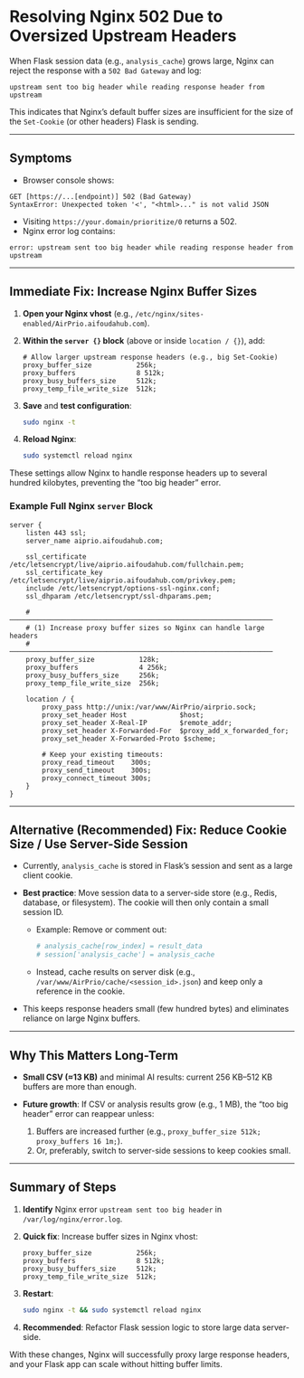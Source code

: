 # Resolving Nginx 502 Due to Oversized Upstream Headers

When Flask session data (e.g., `analysis_cache`) grows large, Nginx can reject the response with a `502 Bad Gateway` and log:

```
upstream sent too big header while reading response header from upstream
```

This indicates that Nginx’s default buffer sizes are insufficient for the size of the `Set-Cookie` (or other headers) Flask is sending.

---

## Symptoms

- Browser console shows: 
```
GET [https://...[endpoint)] 502 (Bad Gateway)
SyntaxError: Unexpected token '<', "<html>..." is not valid JSON
```
- Visiting `https://your.domain/prioritize/0` returns a 502.
- Nginx error log contains:
```
error: upstream sent too big header while reading response header from upstream
```

---

## Immediate Fix: Increase Nginx Buffer Sizes

1. **Open your Nginx vhost** (e.g., `/etc/nginx/sites-enabled/AirPrio.aifoudahub.com`).
2. **Within the `server {}` block** (above or inside `location / {}`), add:
   ```nginx
   # Allow larger upstream response headers (e.g., big Set-Cookie)
   proxy_buffer_size           256k;
   proxy_buffers               8 512k;
   proxy_busy_buffers_size     512k;
   proxy_temp_file_write_size  512k;
   ```
3. **Save** and **test configuration**:

   ```bash
   sudo nginx -t
   ```
4. **Reload Nginx**:

   ```bash
   sudo systemctl reload nginx
   ```

These settings allow Nginx to handle response headers up to several hundred kilobytes, preventing the “too big header” error.

### Example Full Nginx `server` Block

```nginx
server {
    listen 443 ssl;
    server_name aiprio.aifoudahub.com;

    ssl_certificate /etc/letsencrypt/live/aiprio.aifoudahub.com/fullchain.pem;
    ssl_certificate_key /etc/letsencrypt/live/aiprio.aifoudahub.com/privkey.pem;
    include /etc/letsencrypt/options-ssl-nginx.conf;
    ssl_dhparam /etc/letsencrypt/ssl-dhparams.pem;

    # ─────────────────────────────────────────────────────────────────
    # (1) Increase proxy buffer sizes so Nginx can handle large headers
    # ─────────────────────────────────────────────────────────────────
    proxy_buffer_size           128k;
    proxy_buffers               4 256k;
    proxy_busy_buffers_size     256k;
    proxy_temp_file_write_size  256k;

    location / {
        proxy_pass http://unix:/var/www/AirPrio/airprio.sock;
        proxy_set_header Host             $host;
        proxy_set_header X-Real-IP        $remote_addr;
        proxy_set_header X-Forwarded-For  $proxy_add_x_forwarded_for;
        proxy_set_header X-Forwarded-Proto $scheme;

        # Keep your existing timeouts:
        proxy_read_timeout    300s;
        proxy_send_timeout    300s;
        proxy_connect_timeout 300s;
    }
}
```

---

## Alternative (Recommended) Fix: Reduce Cookie Size / Use Server-Side Session

* Currently, `analysis_cache` is stored in Flask’s session and sent as a large client cookie.
* **Best practice**: Move session data to a server-side store (e.g., Redis, database, or filesystem). The cookie will then only contain a small session ID.

  * Example: Remove or comment out:

    ```python
    # analysis_cache[row_index] = result_data
    # session['analysis_cache'] = analysis_cache
    ```
  * Instead, cache results on server disk (e.g., `/var/www/AirPrio/cache/<session_id>.json`) and keep only a reference in the cookie.
* This keeps response headers small (few hundred bytes) and eliminates reliance on large Nginx buffers.

---

## Why This Matters Long-Term

* **Small CSV (≈13 KB)** and minimal AI results: current 256 KB–512 KB buffers are more than enough.
* **Future growth**: If CSV or analysis results grow (e.g., 1 MB), the “too big header” error can reappear unless:

  1. Buffers are increased further (e.g., `proxy_buffer_size 512k; proxy_buffers 16 1m;`).
  2. Or, preferably, switch to server-side sessions to keep cookies small.

---

## Summary of Steps

1. **Identify** Nginx error `upstream sent too big header` in `/var/log/nginx/error.log`.
2. **Quick fix**: Increase buffer sizes in Nginx vhost:

   ```nginx
   proxy_buffer_size           256k;
   proxy_buffers               8 512k;
   proxy_busy_buffers_size     512k;
   proxy_temp_file_write_size  512k;
   ```
3. **Restart**:

   ```bash
   sudo nginx -t && sudo systemctl reload nginx
   ```
4. **Recommended**: Refactor Flask session logic to store large data server-side.

With these changes, Nginx will successfully proxy large response headers, and your Flask app can scale without hitting buffer limits.
